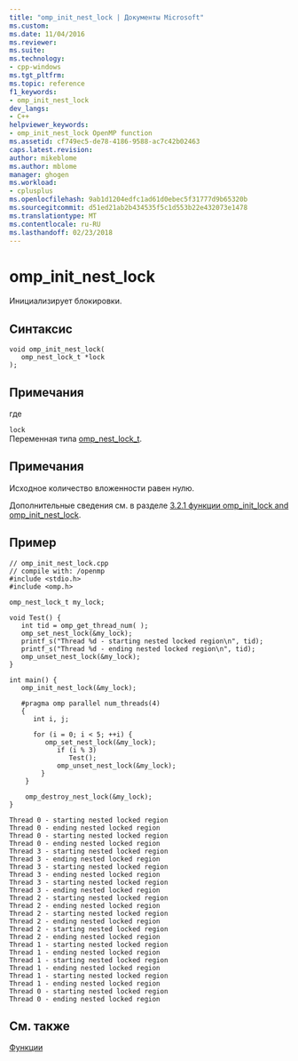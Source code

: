 ```yaml
---
title: "omp_init_nest_lock | Документы Microsoft"
ms.custom: 
ms.date: 11/04/2016
ms.reviewer: 
ms.suite: 
ms.technology:
- cpp-windows
ms.tgt_pltfrm: 
ms.topic: reference
f1_keywords:
- omp_init_nest_lock
dev_langs:
- C++
helpviewer_keywords:
- omp_init_nest_lock OpenMP function
ms.assetid: cf749ec5-de78-4186-9588-ac7c42b02463
caps.latest.revision: 
author: mikeblome
ms.author: mblome
manager: ghogen
ms.workload:
- cplusplus
ms.openlocfilehash: 9ab1d1204edfc1ad61d0ebec5f31777d9b65320b
ms.sourcegitcommit: d51ed21ab2b434535f5c1d553b22e432073e1478
ms.translationtype: MT
ms.contentlocale: ru-RU
ms.lasthandoff: 02/23/2018
---
```

# <a name="ompinitnestlock"></a>omp_init_nest_lock
Инициализирует блокировки.  
  
## <a name="syntax"></a>Синтаксис  
  
```  
void omp_init_nest_lock(  
   omp_nest_lock_t *lock  
);  
```  
  
## <a name="remarks"></a>Примечания  
 где  
  
 `lock`  
 Переменная типа [omp_nest_lock_t](../../../parallel/openmp/reference/omp-nest-lock-t.md).  
  
## <a name="remarks"></a>Примечания  
 Исходное количество вложенности равен нулю.  
  
 Дополнительные сведения см. в разделе [3.2.1 функции omp_init_lock and omp_init_nest_lock](../../../parallel/openmp/3-2-1-omp-init-lock-and-omp-init-nest-lock-functions.md).  
  
## <a name="example"></a>Пример  
  
```  
// omp_init_nest_lock.cpp  
// compile with: /openmp  
#include <stdio.h>  
#include <omp.h>  
  
omp_nest_lock_t my_lock;  
  
void Test() {  
   int tid = omp_get_thread_num( );  
   omp_set_nest_lock(&my_lock);  
   printf_s("Thread %d - starting nested locked region\n", tid);  
   printf_s("Thread %d - ending nested locked region\n", tid);  
   omp_unset_nest_lock(&my_lock);  
}  
  
int main() {  
   omp_init_nest_lock(&my_lock);  
  
   #pragma omp parallel num_threads(4)  
   {  
      int i, j;  
  
      for (i = 0; i < 5; ++i) {  
         omp_set_nest_lock(&my_lock);  
            if (i % 3)   
               Test();  
            omp_unset_nest_lock(&my_lock);  
        }  
    }  
  
    omp_destroy_nest_lock(&my_lock);  
}  
```  
  
```Output  
Thread 0 - starting nested locked region  
Thread 0 - ending nested locked region  
Thread 0 - starting nested locked region  
Thread 0 - ending nested locked region  
Thread 3 - starting nested locked region  
Thread 3 - ending nested locked region  
Thread 3 - starting nested locked region  
Thread 3 - ending nested locked region  
Thread 3 - starting nested locked region  
Thread 3 - ending nested locked region  
Thread 2 - starting nested locked region  
Thread 2 - ending nested locked region  
Thread 2 - starting nested locked region  
Thread 2 - ending nested locked region  
Thread 2 - starting nested locked region  
Thread 2 - ending nested locked region  
Thread 1 - starting nested locked region  
Thread 1 - ending nested locked region  
Thread 1 - starting nested locked region  
Thread 1 - ending nested locked region  
Thread 1 - starting nested locked region  
Thread 1 - ending nested locked region  
Thread 0 - starting nested locked region  
Thread 0 - ending nested locked region  
```  
  
## <a name="see-also"></a>См. также  
 [Функции](../../../parallel/openmp/reference/openmp-functions.md)